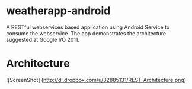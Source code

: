 weatherapp-android
==================

A RESTful webservices based application using Android Service to consume the webservice.
The app demonstrates the architecture suggested at Google I/O 2011.

Architecture
============

![ScreenShot] (http://dl.dropbox.com/u/32885131/REST-Architecture.png)
